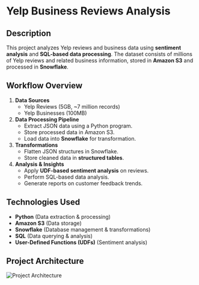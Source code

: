 # Yelp Business Reviews Analysis

## Description
This project analyzes Yelp reviews and business data using **sentiment analysis** and **SQL-based data processing**. The dataset consists of millions of Yelp reviews and related business information, stored in **Amazon S3** and processed in **Snowflake**.

## Workflow Overview
1. **Data Sources**
   - Yelp Reviews (5GB, ~7 million records)
   - Yelp Businesses (100MB)
2. **Data Processing Pipeline**
   - Extract JSON data using a Python program.
   - Store processed data in Amazon S3.
   - Load data into **Snowflake** for transformation.
3. **Transformations**
   - Flatten JSON structures in Snowflake.
   - Store cleaned data in **structured tables**.
4. **Analysis & Insights**
   - Apply **UDF-based sentiment analysis** on reviews.
   - Perform SQL-based data analysis.
   - Generate reports on customer feedback trends.

## Technologies Used
- **Python** (Data extraction & processing)
- **Amazon S3** (Data storage)
- **Snowflake** (Database management & transformations)
- **SQL** (Data querying & analysis)
- **User-Defined Functions (UDFs)** (Sentiment analysis)

## Project Architecture
![Project Architecture](https://github.com/user-attachments/assets/ce2eb537-2606-4e23-8cd9-ce67f892d004)



